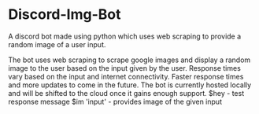 # Discord-Img-Bot
A discord bot made using python which uses web scraping to provide a random image of a user input.

The bot uses web scraping to scrape google images and display a random image to the user based on the input given by the user. Response times vary based on the input and internet connectivity. Faster response times and more updates to come in the future. The bot is currently hosted locally and will be shifted to the cloud once it gains enough support.
$hey - test response message
$im 'input' - provides image of the given input
